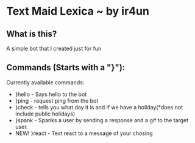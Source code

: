 # Text Maid Lexica ~ by ir4un
<!-- <img src="https://github.com/Sia-WRWD/Baby-Ghost-MelbHack/blob/main/assets/hungry.png" alt="avatar.png"> -->

## What is this?
A simple bot that I created just for fun

## Commands (Starts with a "}"):
Currently available commands:
- }hello - Says hello to the bot
- }ping - request ping from the bot
- }check - tells you what day it is and if we have a holiday(*does not include public holidays)
- }spank - Spanks a user by sending a response and a gif to the target user.
- NEW! }react - Text react to a message of your chosing

